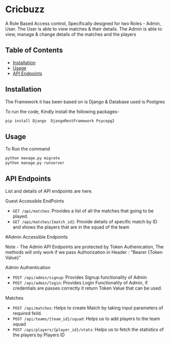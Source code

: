 # Cricbuzz

A Role Based Access control, Specifically designed for two Roles - Admin, User.
The User is able to view matches & their details.
The Admin is able to view, manage & change details of the matches and the players 

## Table of Contents

- [Installation](#installation)
- [Usage](#usage)
- [API Endpoints](#api-endpoints)


## Installation

The Framework it has been based on is Django & Database used is Postgres

To run the code, Kindly install the following packages- 

```bash
pip install Django  DjangoRestFramework Psycopg2
```


## Usage

To Run the command 

```bash
python manage.py migrate
python manage.py runserver
```

## API Endpoints

List and details of API endpoints are here.

Guest Accessible EndPoints 
- `GET /api/matches`: Provides a list of all the matches that going to be played.
- `GET /api/matches/{match_id}`: Provide details of specific match by ID and shows the players that are in the squad of the team

#Admin Accessible Endpoints 

Note - The Admin API Endpoints are protected by Token Authenication, The methods will only work if we pass Authorization in Header : "Bearer {Token Value}"

Admin Authentication
- `POST /api/admin/signup`: Provides Signup functionality of Admin 
- `POST /api/admin/login`: Provides Login Functionality of Admin, if credentials are passes correctly it return Token Value that can be used.

Matches
- `POST /api/matches`: Helps to create Match by taking input parameters of required feild.
- `POST /api/teams/{team_id}/squad`: Helps us to add players to the team squad
- `POST /api/players/{player_id}/stats`: Helps us to fetch the statistics of the players by Players ID


